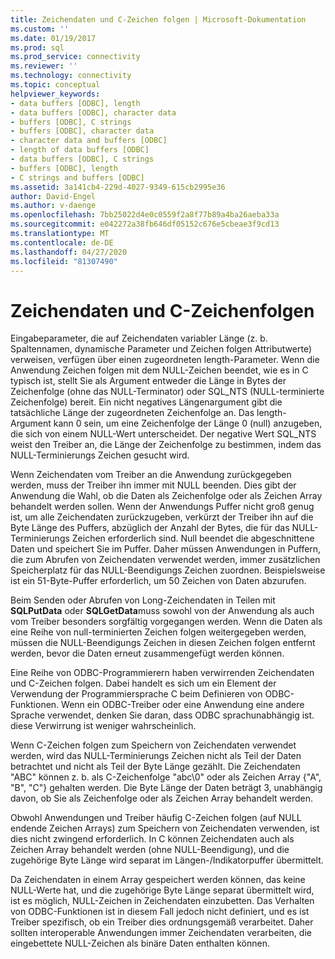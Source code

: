 ```yaml
---
title: Zeichendaten und C-Zeichen folgen | Microsoft-Dokumentation
ms.custom: ''
ms.date: 01/19/2017
ms.prod: sql
ms.prod_service: connectivity
ms.reviewer: ''
ms.technology: connectivity
ms.topic: conceptual
helpviewer_keywords:
- data buffers [ODBC], length
- data buffers [ODBC], character data
- buffers [ODBC], C strings
- buffers [ODBC], character data
- character data and buffers [ODBC]
- length of data buffers [ODBC]
- data buffers [ODBC], C strings
- buffers [ODBC], length
- C strings and buffers [ODBC]
ms.assetid: 3a141cb4-229d-4027-9349-615cb2995e36
author: David-Engel
ms.author: v-daenge
ms.openlocfilehash: 7bb25022d4e0c0559f2a8f77b89a4ba26aeba33a
ms.sourcegitcommit: e042272a38fb646df05152c676e5cbeae3f9cd13
ms.translationtype: MT
ms.contentlocale: de-DE
ms.lasthandoff: 04/27/2020
ms.locfileid: "81307490"
---
```

# <a name="character-data-and-c-strings"></a>Zeichendaten und C-Zeichenfolgen
Eingabeparameter, die auf Zeichendaten variabler Länge (z. b. Spaltennamen, dynamische Parameter und Zeichen folgen Attributwerte) verweisen, verfügen über einen zugeordneten length-Parameter. Wenn die Anwendung Zeichen folgen mit dem NULL-Zeichen beendet, wie es in C typisch ist, stellt Sie als Argument entweder die Länge in Bytes der Zeichenfolge (ohne das NULL-Terminator) oder SQL_NTS (NULL-terminierte Zeichenfolge) bereit. Ein nicht negatives Längenargument gibt die tatsächliche Länge der zugeordneten Zeichenfolge an. Das length-Argument kann 0 sein, um eine Zeichenfolge der Länge 0 (null) anzugeben, die sich von einem NULL-Wert unterscheidet. Der negative Wert SQL_NTS weist den Treiber an, die Länge der Zeichenfolge zu bestimmen, indem das NULL-Terminierungs Zeichen gesucht wird.  
  
 Wenn Zeichendaten vom Treiber an die Anwendung zurückgegeben werden, muss der Treiber ihn immer mit NULL beenden. Dies gibt der Anwendung die Wahl, ob die Daten als Zeichenfolge oder als Zeichen Array behandelt werden sollen. Wenn der Anwendungs Puffer nicht groß genug ist, um alle Zeichendaten zurückzugeben, verkürzt der Treiber ihn auf die Byte Länge des Puffers, abzüglich der Anzahl der Bytes, die für das NULL-Terminierungs Zeichen erforderlich sind. Null beendet die abgeschnittene Daten und speichert Sie im Puffer. Daher müssen Anwendungen in Puffern, die zum Abrufen von Zeichendaten verwendet werden, immer zusätzlichen Speicherplatz für das NULL-Beendigungs Zeichen zuordnen. Beispielsweise ist ein 51-Byte-Puffer erforderlich, um 50 Zeichen von Daten abzurufen.  
  
 Beim Senden oder Abrufen von Long-Zeichendaten in Teilen mit **SQLPutData** oder **SQLGetData**muss sowohl von der Anwendung als auch vom Treiber besonders sorgfältig vorgegangen werden. Wenn die Daten als eine Reihe von null-terminierten Zeichen folgen weitergegeben werden, müssen die NULL-Beendigungs Zeichen in diesen Zeichen folgen entfernt werden, bevor die Daten erneut zusammengefügt werden können.  
  
 Eine Reihe von ODBC-Programmierern haben verwirrenden Zeichendaten und C-Zeichen folgen. Dabei handelt es sich um ein Element der Verwendung der Programmiersprache C beim Definieren von ODBC-Funktionen. Wenn ein ODBC-Treiber oder eine Anwendung eine andere Sprache verwendet, denken Sie daran, dass ODBC sprachunabhängig ist. diese Verwirrung ist weniger wahrscheinlich.  
  
 Wenn C-Zeichen folgen zum Speichern von Zeichendaten verwendet werden, wird das NULL-Terminierungs Zeichen nicht als Teil der Daten betrachtet und nicht als Teil der Byte Länge gezählt. Die Zeichendaten "ABC" können z. b. als C-Zeichenfolge "abc\0" oder als Zeichen Array {"A", "B", "C"} gehalten werden. Die Byte Länge der Daten beträgt 3, unabhängig davon, ob Sie als Zeichenfolge oder als Zeichen Array behandelt werden.  
  
 Obwohl Anwendungen und Treiber häufig C-Zeichen folgen (auf NULL endende Zeichen Arrays) zum Speichern von Zeichendaten verwenden, ist dies nicht zwingend erforderlich. In C können Zeichendaten auch als Zeichen Array behandelt werden (ohne NULL-Beendigung), und die zugehörige Byte Länge wird separat im Längen-/Indikatorpuffer übermittelt.  
  
 Da Zeichendaten in einem Array gespeichert werden können, das keine NULL-Werte hat, und die zugehörige Byte Länge separat übermittelt wird, ist es möglich, NULL-Zeichen in Zeichendaten einzubetten. Das Verhalten von ODBC-Funktionen ist in diesem Fall jedoch nicht definiert, und es ist Treiber spezifisch, ob ein Treiber dies ordnungsgemäß verarbeitet. Daher sollten interoperable Anwendungen immer Zeichendaten verarbeiten, die eingebettete NULL-Zeichen als binäre Daten enthalten können.
